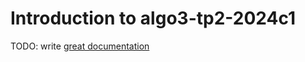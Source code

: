 # Introduction to algo3-tp2-2024c1

TODO: write [great documentation](http://jacobian.org/writing/what-to-write/)
